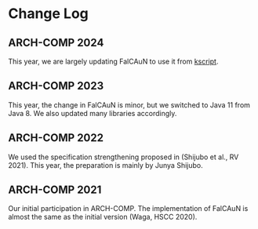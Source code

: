 Change Log
==========

ARCH-COMP 2024
--------------

This year, we are largely updating FalCAuN to use it from [kscript](https://github.com/kscripting/kscript).

ARCH-COMP 2023
--------------

This year, the change in FalCAuN is minor, but we switched to Java 11 from Java 8. We also updated many libraries accordingly.

ARCH-COMP 2022
--------------

We used the specification strengthening proposed in (Shijubo et al., RV 2021). This year, the preparation is mainly by Junya Shijubo.

ARCH-COMP 2021
--------------

Our initial participation in ARCH-COMP. The implementation of FalCAuN is almost the same as the initial version (Waga, HSCC 2020).
